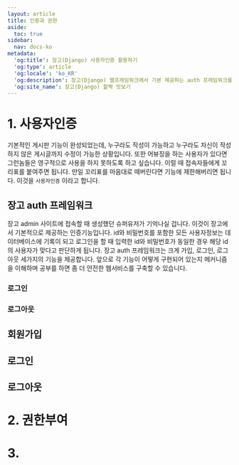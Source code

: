 ```yaml
---
layout: article
title: 인증과 권한
aside:
  toc: true
sidebar:
  nav: docs-ko
metadata:
  'og:title': 장고(Django) 사용자인증 활용하기
  'og:type': article
  'og:locale': 'ko_KR'
  'og:description': 장고(Django) 웹프레임워크에서 기본 제공하는 auth 프레임워크를 이용하여 사용자인증을 구현하는 방법을 설명합니다.
  'og:site_name': 장고(Django) 핥짝 맛보기
---
```


# 1. 사용자인증

기본적인 게시판 기능이 완성되었는데, 누구라도 작성이 가능하고 누구라도 자신이 작성하지 않은 게시글까지 수정이 가능한 상황입니다. 또한 어뷰징을 하는 사용자가 있다면 그런놈들은 영구적으로 사용을 하지 못하도록 하고 싶습니다. 이럴 때 접속자들에게 꼬리표를 붙여주면 됩니다. 만일 꼬리표를 마음대로 떼버린다면 기능에 제한해버리면 됩니다. 이것을 `사용자인증` 이라고 합니다.

## 장고 auth 프레임워크
장고 admin 사이트에 접속할 때 생성했던 슈퍼유저가 기억나실 겁니다. 이것이 장고에서 기본적으로 제공하는 인증기능입니다. id와 비밀번호를 포함한 모든 사용자정보는 데이터베이스에 기록이 되고 로그인을 할 때 입력한 id와 비밀번호가 동일한 경우 해당 id의 사용자가 맞다고 판단하게 됩니다. 
장고 auth 프레임워크는 크게 가입, 로그인, 로그아웃 세가지의 기능을 제공합니다. 앞으로 각 기능이 어떻게 구현되어 있는지 메커니즘을 이해하며 공부를 하면 좀 더 안전한 웹서비스를 구축할 수 있습니다.

<!-- Global site tag (gtag.js) - Google Analytics -->
<script async src="https://www.googletagmanager.com/gtag/js?id=UA-129815004-1"></script>
<script>
  window.dataLayer = window.dataLayer || [];
  function gtag(){dataLayer.push(arguments);}
  gtag('js', new Date());

  gtag('config', 'UA-129815004-1');
</script>

###


### 로그인


### 로그아웃


## 회원가입

## 로그인

## 로그아웃

# 2. 권한부여

# 3. 